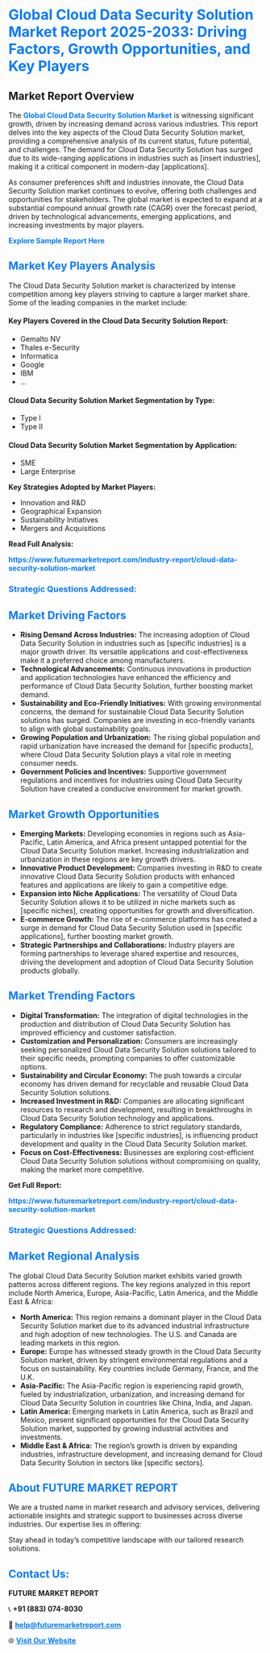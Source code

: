 <h1 style="color: #007BFF;">Global Cloud Data Security Solution Market Report 2025-2033: Driving Factors, Growth Opportunities, and Key Players</h1>

<section id="overview">
<h2>Market Report Overview</h2>
<p>The <a href="https://www.futuremarketreport.com/industry-report/cloud-data-security-solution-market" style="color: #007BFF; text-decoration: none;"><strong>Global Cloud Data Security Solution Market</strong></a> is witnessing significant growth, driven by increasing demand across various industries. This report delves into the key aspects of the Cloud Data Security Solution market, providing a comprehensive analysis of its current status, future potential, and challenges. The demand for Cloud Data Security Solution has surged due to its wide-ranging applications in industries such as [insert industries], making it a critical component in modern-day [applications].</p>
<p>As consumer preferences shift and industries innovate, the Cloud Data Security Solution market continues to evolve, offering both challenges and opportunities for stakeholders. The global market is expected to expand at a substantial compound annual growth rate (CAGR) over the forecast period, driven by technological advancements, emerging applications, and increasing investments by major players.</p>
</section>

<section id="overview">
<p><a href="https://www.futuremarketreport.com/request-sample/reportId=100599" style="color: #007BFF; text-decoration: none;"><strong>Explore Sample Report Here</strong></a></p>
</section>

<section id="key-players">
<h2 style="color: #007BFF;">Market Key Players Analysis</h2>
<p>The Cloud Data Security Solution market is characterized by intense competition among key players striving to capture a larger market share. Some of the leading companies in the market include:</p>
<h4>Key Players Covered in the Cloud Data Security Solution Report:</h4>
<ul><li>Gemalto NV</li><li>Thales e-Security</li><li>Informatica</li><li>Google</li><li>IBM</li><li>...</li></ul>
<h4>Cloud Data Security Solution Market Segmentation by Type:</h4>
<ul><li>Type I</li><li>Type II</li></ul>

<h4>Cloud Data Security Solution Market Segmentation by Application:</h4>
<ul><li>SME</li><li>Large Enterprise</li></ul>
<p><strong>Key Strategies Adopted by Market Players:</strong></p>
<ul>
<li>Innovation and R&D</li>
<li>Geographical Expansion</li>
<li>Sustainability Initiatives</li>
<li>Mergers and Acquisitions</li>
</ul>
</section>

<section>
<p><strong>Read Full Analysis: </strong></p><a href="https://www.futuremarketreport.com/industry-report/cloud-data-security-solution-market" style="color: #007BFF; text-decoration: none;"><strong>https://www.futuremarketreport.com/industry-report/cloud-data-security-solution-market</strong></a>
<h3 style="color: #007BFF;">Strategic Questions Addressed:</h3>
</section>

<section id="driving-factors">
<h2 style="color: #007BFF;">Market Driving Factors</h2>
<ul>
<li><strong>Rising Demand Across Industries:</strong> The increasing adoption of Cloud Data Security Solution in industries such as [specific industries] is a major growth driver. Its versatile applications and cost-effectiveness make it a preferred choice among manufacturers.</li>
<li><strong>Technological Advancements:</strong> Continuous innovations in production and application technologies have enhanced the efficiency and performance of Cloud Data Security Solution, further boosting market demand.</li>
<li><strong>Sustainability and Eco-Friendly Initiatives:</strong> With growing environmental concerns, the demand for sustainable Cloud Data Security Solution solutions has surged. Companies are investing in eco-friendly variants to align with global sustainability goals.</li>
<li><strong>Growing Population and Urbanization:</strong> The rising global population and rapid urbanization have increased the demand for [specific products], where Cloud Data Security Solution plays a vital role in meeting consumer needs.</li>
<li><strong>Government Policies and Incentives:</strong> Supportive government regulations and incentives for industries using Cloud Data Security Solution have created a conducive environment for market growth.</li>
</ul>
</section>

<section id="growth-opportunities">
<h2 style="color: #007BFF;">Market Growth Opportunities</h2>
<ul>
<li><strong>Emerging Markets:</strong> Developing economies in regions such as Asia-Pacific, Latin America, and Africa present untapped potential for the Cloud Data Security Solution market. Increasing industrialization and urbanization in these regions are key growth drivers.</li>
<li><strong>Innovative Product Development:</strong> Companies investing in R&D to create innovative Cloud Data Security Solution products with enhanced features and applications are likely to gain a competitive edge.</li>
<li><strong>Expansion into Niche Applications:</strong> The versatility of Cloud Data Security Solution allows it to be utilized in niche markets such as [specific niches], creating opportunities for growth and diversification.</li>
<li><strong>E-commerce Growth:</strong> The rise of e-commerce platforms has created a surge in demand for Cloud Data Security Solution used in [specific applications], further boosting market growth.</li>
<li><strong>Strategic Partnerships and Collaborations:</strong> Industry players are forming partnerships to leverage shared expertise and resources, driving the development and adoption of Cloud Data Security Solution products globally.</li>
</ul>
</section>

<section id="trending-factors">
<h2 style="color: #007BFF;">Market Trending Factors</h2>
<ul>
<li><strong>Digital Transformation:</strong> The integration of digital technologies in the production and distribution of Cloud Data Security Solution has improved efficiency and customer satisfaction.</li>
<li><strong>Customization and Personalization:</strong> Consumers are increasingly seeking personalized Cloud Data Security Solution solutions tailored to their specific needs, prompting companies to offer customizable options.</li>
<li><strong>Sustainability and Circular Economy:</strong> The push towards a circular economy has driven demand for recyclable and reusable Cloud Data Security Solution solutions.</li>
<li><strong>Increased Investment in R&D:</strong> Companies are allocating significant resources to research and development, resulting in breakthroughs in Cloud Data Security Solution technology and applications.</li>
<li><strong>Regulatory Compliance:</strong> Adherence to strict regulatory standards, particularly in industries like [specific industries], is influencing product development and quality in the Cloud Data Security Solution market.</li>
<li><strong>Focus on Cost-Effectiveness:</strong> Businesses are exploring cost-efficient Cloud Data Security Solution solutions without compromising on quality, making the market more competitive.</li>
</ul>
</section>

<section>
<p><strong>Get Full Report: </strong></p><a href="https://www.futuremarketreport.com/industry-report/cloud-data-security-solution-market" style="color: #007BFF; text-decoration: none;"><strong>https://www.futuremarketreport.com/industry-report/cloud-data-security-solution-market</strong></a>
<h3 style="color: #007BFF;">Strategic Questions Addressed:</h3>
</section>


<section id="regional-analysis">
<h2 style="color: #007BFF;">Market Regional Analysis</h2>
<p>The global Cloud Data Security Solution market exhibits varied growth patterns across different regions. The key regions analyzed in this report include North America, Europe, Asia-Pacific, Latin America, and the Middle East & Africa:</p>
<ul>
<li><strong>North America:</strong> This region remains a dominant player in the Cloud Data Security Solution market due to its advanced industrial infrastructure and high adoption of new technologies. The U.S. and Canada are leading markets in this region.</li>
<li><strong>Europe:</strong> Europe has witnessed steady growth in the Cloud Data Security Solution market, driven by stringent environmental regulations and a focus on sustainability. Key countries include Germany, France, and the U.K.</li>
<li><strong>Asia-Pacific:</strong> The Asia-Pacific region is experiencing rapid growth, fueled by industrialization, urbanization, and increasing demand for Cloud Data Security Solution in countries like China, India, and Japan.</li>
<li><strong>Latin America:</strong> Emerging markets in Latin America, such as Brazil and Mexico, present significant opportunities for the Cloud Data Security Solution market, supported by growing industrial activities and investments.</li>
<li><strong>Middle East & Africa:</strong> The region’s growth is driven by expanding industries, infrastructure development, and increasing demand for Cloud Data Security Solution in sectors like [specific sectors].</li>
</ul>
</section>

<footer>
<h2 style="color: #007BFF;">About FUTURE MARKET REPORT</h2>
<p>We are a trusted name in market research and advisory services, delivering actionable insights and strategic support to businesses across diverse industries. Our expertise lies in offering:</p>

<p>Stay ahead in today’s competitive landscape with our tailored research solutions.</p>

<h2 style="color: #007BFF;">Contact Us:</h2>
<p><strong>FUTURE MARKET REPORT</strong></p>
<p>📞 <strong>+91 (883) 074-8030</strong></p>
<p>📧 <strong><a href="mailto:help@futuremarketreport.com" style="color: #007BFF;">help@futuremarketreport.com</a></strong></p>
<p>🌐 <strong><a href="https://www.futuremarketreport.com/" style="color: #007BFF;">Visit Our Website</a></strong></p>
</footer>